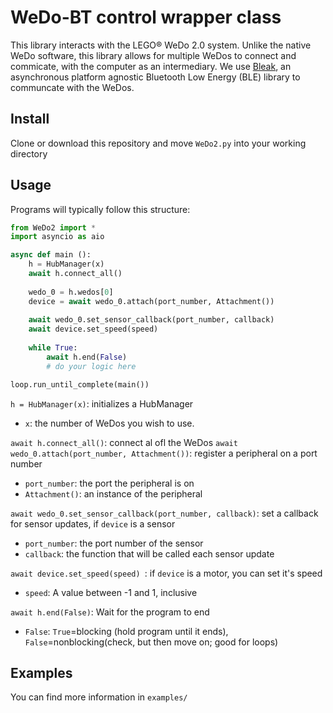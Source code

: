 
# WeDo-BT control wrapper class

This library interacts with the LEGO® WeDo 2.0 system. Unlike the native WeDo software, this library allows for multiple WeDos to connect and commicate, with the computer as an intermediary. We use [Bleak](https://github.com/hbldh/bleak), an asynchronous platform agnostic Bluetooth Low Energy (BLE) library to communcate with the WeDos.

## Install
Clone or download this repository and move `WeDo2.py` into your working directory

## Usage
Programs will typically follow this structure:
```python
from WeDo2 import *
import asyncio as aio

async def main ():
	h = HubManager(x)
	await h.connect_all()
	
	wedo_0 = h.wedos[0]
	device = await wedo_0.attach(port_number, Attachment())
	
	await wedo_0.set_sensor_callback(port_number, callback)
	await device.set_speed(speed) 
	
	while True:
		await h.end(False)
		# do your logic here

loop.run_until_complete(main())
```
`h = HubManager(x)`: initializes a HubManager
- `x`: the number of WeDos you wish to use.

`await h.connect_all()`: connect al ofl the WeDos
`await wedo_0.attach(port_number, Attachment())`: register a peripheral on a port number
- `port_number`: the port the peripheral is on
- `Attachment()`: an instance of the peripheral

`await wedo_0.set_sensor_callback(port_number, callback)`: set a callback for sensor updates, if `device` is a sensor
- `port_number`: the port number of the sensor
- `callback`: the function that will be called each sensor update

`await device.set_speed(speed) `: if `device` is a motor, you can set it's speed
- `speed`: A value between -1 and 1, inclusive

`await h.end(False)`: Wait for the program to end
- `False`: `True`=blocking (hold program until it ends), `False`=nonblocking(check, but then move on; good for loops)

## Examples
You can find more information in `examples/`